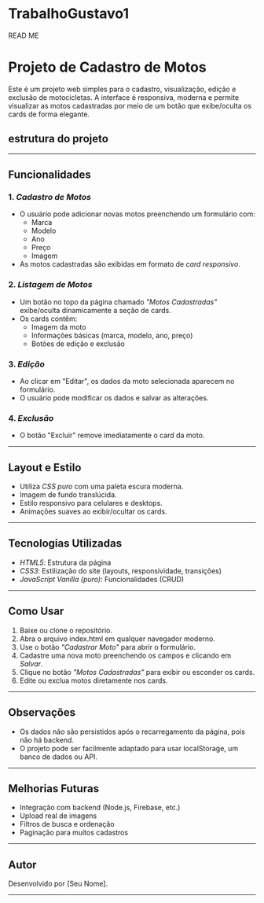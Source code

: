 # TrabalhoGustavo1
READ ME

# Projeto de Cadastro de Motos

Este é um projeto web simples para o cadastro, visualização, edição e exclusão de motocicletas. A interface é responsiva, moderna e permite visualizar as motos cadastradas por meio de um botão que exibe/oculta os cards de forma elegante.

## estrutura do projeto

---

##  Funcionalidades

### 1. *Cadastro de Motos*
- O usuário pode adicionar novas motos preenchendo um formulário com:
  - Marca
  - Modelo
  - Ano
  - Preço
  - Imagem
- As motos cadastradas são exibidas em formato de *card responsivo*.

### 2. *Listagem de Motos*
- Um botão no topo da página chamado *"Motos Cadastradas"* exibe/oculta dinamicamente a seção de cards.
- Os cards contêm:
  - Imagem da moto
  - Informações básicas (marca, modelo, ano, preço)
  - Botões de edição e exclusão

### 3. *Edição*
- Ao clicar em "Editar", os dados da moto selecionada aparecem no formulário.
- O usuário pode modificar os dados e salvar as alterações.

### 4. *Exclusão*
- O botão "Excluir" remove imediatamente o card da moto.

---

##  Layout e Estilo

- Utiliza *CSS puro* com uma paleta escura moderna.
- Imagem de fundo translúcida.
- Estilo responsivo para celulares e desktops.
- Animações suaves ao exibir/ocultar os cards.

---

##  Tecnologias Utilizadas

- *HTML5*: Estrutura da página
- *CSS3*: Estilização do site (layouts, responsividade, transições)
- *JavaScript Vanilla (puro)*: Funcionalidades (CRUD)

---

##  Como Usar

1. Baixe ou clone o repositório.
2. Abra o arquivo index.html em qualquer navegador moderno.
3. Use o botão *"Cadastrar Moto"* para abrir o formulário.
4. Cadastre uma nova moto preenchendo os campos e clicando em *Salvar*.
5. Clique no botão *"Motos Cadastradas"* para exibir ou esconder os cards.
6. Edite ou exclua motos diretamente nos cards.

---

##  Observações

- Os dados não são persistidos após o recarregamento da página, pois não há backend.
- O projeto pode ser facilmente adaptado para usar localStorage, um banco de dados ou API.

---

##  Melhorias Futuras

- Integração com backend (Node.js, Firebase, etc.)
- Upload real de imagens
- Filtros de busca e ordenação
- Paginação para muitos cadastros

---

##  Autor

Desenvolvido por [Seu Nome].

---
